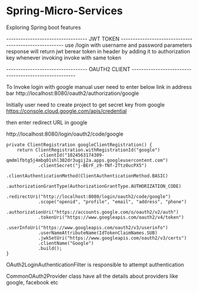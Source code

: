 # Spring-Micro-Services
Exploring Spring boot features


---------------------------------- JWT TOKEN ------------------------------------------------------
use /login with username and password parameters 
response will return jwt berear token in header by adding it to authorization key
whenever invoking invoke with same token



---------------------------------- OAUTH2 CLIENT ------------------------------------------------------

To Invoke login with google manual user need to enter below link in address bar
http://localhost:8080/oauth2/authorization/google

Initially user need to create project to get secret key from google
https://console.cloud.google.com/apis/credential

then enter redirect URL in google

http://localhost:8080/login/oauth2/code/google

    private ClientRegistration googleClientRegistration() {
        return ClientRegistration.withRegistrationId("google")
                .clientId("1024563174309-qmdmlfbtg5j4mbq01shl302dr3ugij2a.apps.googleusercontent.com")
                .clientSecret("j-BErF_z9-fNf-2Ttz0ucPX5")
                .clientAuthenticationMethod(ClientAuthenticationMethod.BASIC)
                .authorizationGrantType(AuthorizationGrantType.AUTHORIZATION_CODE)
                .redirectUri("http://localhost:8080/login/oauth2/code/google")
                .scope("openid", "profile", "email", "address", "phone")
                .authorizationUri("https://accounts.google.com/o/oauth2/v2/auth")
                .tokenUri("https://www.googleapis.com/oauth2/v4/token")
                .userInfoUri("https://www.googleapis.com/oauth2/v3/userinfo")
                .userNameAttributeName(IdTokenClaimNames.SUB)
                .jwkSetUri("https://www.googleapis.com/oauth2/v3/certs")
                .clientName("Google")
                .build();
    }


OAuth2LoginAuthenticationFilter is responsible to attempt authentication

CommonOAuth2Provider class have all the details about providers like google, facebook etc 